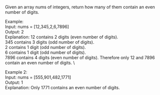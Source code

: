 Given an array nums of integers, return how many of them contain an even number of digits.

Example:\
Input: nums = [12,345,2,6,7896]\
Output: 2\
Explanation:
12 contains 2 digits (even number of digits). \
345 contains 3 digits (odd number of digits). \
2 contains 1 digit (odd number of digits). \
6 contains 1 digit (odd number of digits). \
7896 contains 4 digits (even number of digits).
Therefore only 12 and 7896 contain an even number of digits. \

Example 2:\
Input: nums = [555,901,482,1771]\
Output: 1 \
Explanation:
Only 1771 contains an even number of digits.

